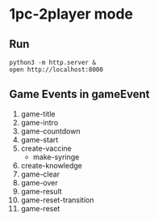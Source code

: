 
1pc-2player mode
=================

## Run

```
python3 -m http.server &
open http://localhost:8000
```

## Game Events in gameEvent

1. game-title
2. game-intro
3. game-countdown
4. game-start
5. create-vaccine
    - make-syringe
6. create-knowledge
7. game-clear
8. game-over
9. game-result
9. game-reset-transition
0. game-reset
